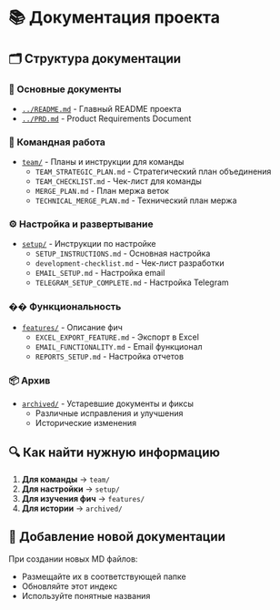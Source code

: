# 📚 Документация проекта

## 🗂️ Структура документации

### 📖 Основные документы
- [`../README.md`](../README.md) - Главный README проекта
- [`../PRD.md`](../PRD.md) - Product Requirements Document

### 👥 Командная работа
- [`team/`](team/) - Планы и инструкции для команды
  - `TEAM_STRATEGIC_PLAN.md` - Стратегический план объединения
  - `TEAM_CHECKLIST.md` - Чек-лист для команды
  - `MERGE_PLAN.md` - План мержа веток
  - `TECHNICAL_MERGE_PLAN.md` - Технический план мержа

### ⚙️ Настройка и развертывание
- [`setup/`](setup/) - Инструкции по настройке
  - `SETUP_INSTRUCTIONS.md` - Основная настройка
  - `development-checklist.md` - Чек-лист разработки
  - `EMAIL_SETUP.md` - Настройка email
  - `TELEGRAM_SETUP_COMPLETE.md` - Настройка Telegram

### �� Функциональность
- [`features/`](features/) - Описание фич
  - `EXCEL_EXPORT_FEATURE.md` - Экспорт в Excel
  - `EMAIL_FUNCTIONALITY.md` - Email функционал
  - `REPORTS_SETUP.md` - Настройка отчетов

### 📦 Архив
- [`archived/`](archived/) - Устаревшие документы и фиксы
  - Различные исправления и улучшения
  - Исторические изменения

## 🔍 Как найти нужную информацию

1. **Для команды** → `team/`
2. **Для настройки** → `setup/`
3. **Для изучения фич** → `features/`
4. **Для истории** → `archived/`

## 📝 Добавление новой документации

При создании новых MD файлов:
- Размещайте их в соответствующей папке
- Обновляйте этот индекс
- Используйте понятные названия
